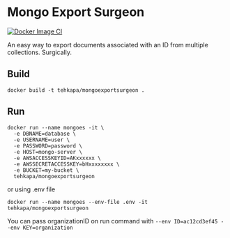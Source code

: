 # Mongo Export Surgeon

[![Docker Image CI](https://github.com/tehKapa/mongoexportsurgeon/actions/workflows/docker-image.yml/badge.svg)](https://github.com/tehKapa/mongoexportsurgeon/actions/workflows/docker-image.yml)

An easy way to export documents associated with an ID from multiple collections. Surgically.

## Build

```
docker build -t tehkapa/mongoexportsurgeon .
```

## Run

```
docker run --name mongoes -it \
  -e DBNAME=database \
  -e USERNAME=user \
  -e PASSWORD=password \
  -e HOST=mongo-server \
  -e AWSACCESSKEYID=AKxxxxxx \
  -e AWSSECRETACCESSKEY=bHxxxxxxxx \
  -e BUCKET=my-bucket \
  tehkapa/mongoexportsurgeon
```

or using .env file

```
docker run --name mongoes --env-file .env -it tehkapa/mongoexportsurgeon
```

You can pass organizationID on run command with `--env ID=ac12cd3ef45 --env KEY=organization`
